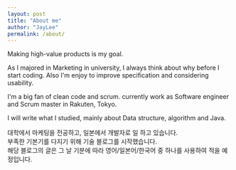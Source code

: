 ```yaml
---
layout: post
title: "About me"
author: "JayLee"
permalink: /about/
---
```


Making high-value products is my goal.

As I majored in Marketing in university, I always think about why before I start coding. Also I'm enjoy to improve specification and considering usability.

I'm a big fan of clean code and scrum.
currently work as Software engineer and Scrum master in Rakuten, Tokyo.

I will write what I studied, mainly about Data structure, algorithm and Java.

대학에서 마케팅을 전공하고, 일본에서 개발자로 일 하고 있습니다.  
부족한 기본기를 다지기 위해 기술 블로그를 시작했습니다.  
해당 블로그의 글은 그 날 기분에 따라 영어/일본어/한국어 중 하나를 사용하여 적을 예정입니다.
